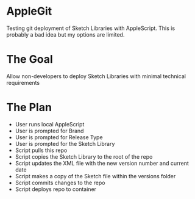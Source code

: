 # AppleGit
Testing git deployment of Sketch Libraries with AppleScript. This is probably a bad idea but my options are limited.

# The Goal
Allow non-developers to deploy Sketch Libraries with minimal technical requirements

# The Plan
- User runs local AppleScript
- User is prompted for Brand
- User is prompted for Release Type
- User is prompted for the Sketch Library
- Script pulls this repo
- Script copies the Sketch Library to the root of the repo
- Script updates the XML file with the new version number and current date
- Script makes a copy of the Sketch file within the versions folder
- Script commits changes to the repo
- Script deploys repo to container
